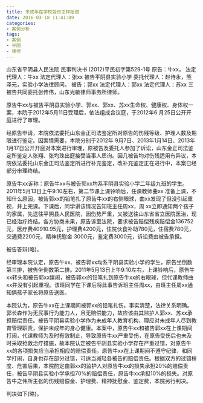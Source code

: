 ```yaml
---
title: ‍未成年在学校受伤怎样赔偿
date: 2016-03-18 11:41:09
categories:
- 案例分析
tags:
- 案例
- 平阴
- 律师
---
```


山东省平阴县人民法院
民事判决书
(2012)平民初字第529-1号
原告：牛xx，
法定代理人：牛xx
法定代理人：张xx
被告平阴县实验小学
委托代理人：赵诗永，熊泽元，实验小学法律顾问。
被告：郭xx
法定代理人：郭xx
法定代理人：苏xx
三被告共同委托张传伟，山东光敏律师事务所律师。

原告牛xx与被告平阴县实验小学、郭xx、郭xx、苏xx生命权、健康权、身体权一案，本院于2012年5月11日受理后，依法组成合议庭，于2012年6 月25日公开开庭进行了审理。

经原告申请，本院依法委托山东金正司法鉴定所对原告的伤残等级、护理人数及期限进行鉴定。因案情需要，本院分别于2012年 9月7日、2013年1月14日、2013年1月17日公开开庭对本案进行审理，原被告及委托人参加了诉讼，山东金正司法鉴定所鉴定人张翔、张均珠出庭接受当事人质询。因几被告均对伤残适用有异议，本院依法委托山东金正司法鉴定所进行补充鉴定，改补充鉴定正在进行中，本案已经部分审理终结。

原告牛xx诉称：原告牛xx与被告郭xx均系平阴县实验小学二年级九班的学生。2011年5月13日上午9:10左右，第二节课上课铃响后，任课教师曲xx 准备上课，不知什么原因，被告郭xx的铅笔扎了原告牛xx的右侧眼球，曲xx发现了但没引起重视，并上完课。下课后，同学讲该情况告知班主任周xx，周 xx立即通知两个孩子的家属，先送往平阴县人民医院，因伤势严重，又被送往山东省省立医院医治，现已经治疗终结。各方协商未果，原告诉至法院，要求被告赔偿残疾赔偿金136752元，医疗费40910.95元，护理费4200元，住院伙食补助780元，住宿费780元，交通费2200元，精神抚慰金 3000元，鉴定费3000元，诉讼费由被告承担。

被告答辩(略)。

经审理本院认定，原告牛xx、被告郭xx均系平阴县实验小学的学生，原告坐倒数第三排，被告坐倒数第二排。2011年5月13日上午9:10左右，上课铃响后，原告牛xx转头和被告郭xx嬉闹，被告郭xx的铅笔扎到原告牛xx的右眼球，但代课教师曲xx并没有引起重视。该班同学在下课后将此事告诉班主任周xx，由班主任周xx通知俩孩子家长将原告送医。

本院认为，原告牛xx在上课期间被郭xx的铅笔扎伤，事实清楚，法律关系明确。郭长森作为无民事行为能力人，且无赔偿能力，故应该由其监护人郭xx、苏xx承担赔偿责任。被告平阴县实验小学作为未成年人教育机构，理应对未成年人尽到教育管理职责，保护未成年的身心健康。本案中，原告牛xx和被告郭xx在上课期间打闹，代课教师为及时有效制止，导致原告牛xx严重受伤，在原告受伤后也未及时采取抢救治疗措施，故本院认定被告平阴县实验小学存在严重过错，对原告牛xx的各项损失应当承担相应的赔偿责任。原告牛xx在上课期间不遵守纪律，和同学打闹，自身也存在部分过错，可适当减轻各被告的赔偿责任。根据双方的过错程度、危害后果，本院酌定由郭xx的监护人对原告牛xx的损失承担20%的赔偿责任，被告平阴县实验小学承担70%的赔偿责任，原告牛xx承担10%的损失。对原告牛之伟所主张的伤残赔偿金、护理费、精神抚慰金、鉴定费，本院另行判决。

判决如下(略)。